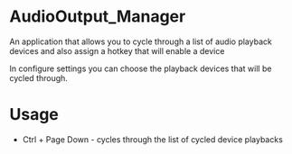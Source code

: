 # AudioOutput_Manager
An application that allows you to cycle through a list of audio playback devices and also assign a hotkey that will enable a device

In configure settings you can choose the playback devices that will be cycled through. 

# Usage
* Ctrl + Page Down - cycles through the list of cycled device playbacks
